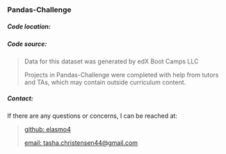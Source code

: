<h3>Pandas-Challenge</h3>
<h5>Code location:</h5>

> 
> 
> 

<h5>Code source:</h5>

> Data for this dataset was generated by edX Boot Camps LLC
> 
> Projects in Pandas-Challenge were completed with help from tutors and TAs, which may contain outside curriculum content.

<h5>Contact:</h5>

If there are any questions or concerns, I can be reached at:
> [github: elasmo4](https://github.com/elasmo4)
>
> [email: tasha.christensen44@gmail.com](mailto:tasha.christensen44@gmail.com)
>
